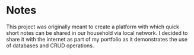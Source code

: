 # Notes

This project was originally meant to create a platform with which quick short notes can be shared in our household via local network. I decided to share it with the internet as part of my portfolio as it demonstrates the use of databases and CRUD operations.